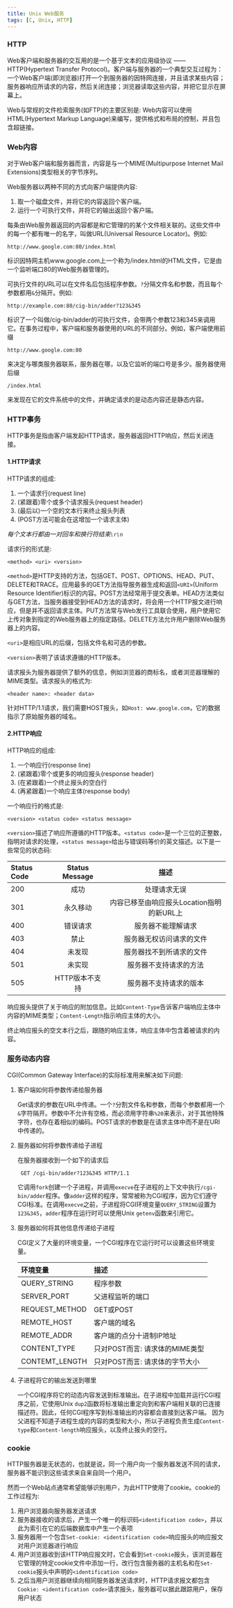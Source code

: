 ```yaml
---
title: Unix Web服务
tags: [C, Unix, HTTP]
---
```


### HTTP

Web客户端和服务器的交互用的是一个基于文本的应用级协议 —— HTTP(Hypertext Transfer Protocol)。客户端与服务器的一个典型交互过程为：一个Web客户端(即浏览器)打开一个到服务器的因特网连接，并且请求某些内容；服务器响应所请求的内容，然后关闭连接；浏览器读取这些内容，并把它显示在屏幕上。

Web与常规的文件检索服务(如FTP)的主要区别是: Web内容可以使用HTML(Hypertext Markup Language)来编写，提供格式和布局的控制，并且包含超链接。

### Web内容

对于Web客户端和服务器而言，内容是与一个MIME(Multipurpose Internet Mail Extensions)类型相关的字节序列。

Web服务器以两种不同的方式向客户端提供内容:

1. 取一个磁盘文件，并将它的内容返回个客户端。
2. 运行一个可执行文件，并将它的输出返回个客户端。

每条由Web服务器返回的内容都是和它管理的的某个文件相关联的。这些文件中的每一个都有唯一的名字，叫做URL(Universal Resource Locator)。例如:

    http://www.google.com:80/index.html

标识因特网主机www.google.com上一个称为/index.html的HTML文件，它是由一个监听端口80的Web服务器管理的。

可执行文件的URL可以在文件名后包括程序参数。`?`分隔文件名和参数，而且每个参数都用`&`分隔开。例如:

    http://example.com:80/cig-bin/adder?123&345

标识了一个叫做/cig-bin/adder的可执行文件，会带两个参数123和345来调用它。在事务过程中，客户端和服务器使用的URL的不同部分。例如，客户端使用前缀

    http://www.google.com:80

来决定与哪类服务器联系，服务器在哪，以及它监听的端口号是多少。服务器使用后缀

    /index.html

来发现在它的文件系统中的文件，并确定请求的是动态内容还是静态内容。

### HTTP事务

HTTP事务是指由客户端发起HTTP请求，服务器返回HTTP响应，然后关闭连接。

#### 1.HTTP请求

HTTP请求的组成:

1. 一个请求行(request line)
2. (紧跟着)零个或多个请求报头(request header)
3. (最后以)一个空的文本行来终止报头列表
4. (POST方法可能会在这增加一个请求主体)

*每个文本行都由一对回车和换行符结束`\r\n`*

请求行的形式是:

    <method> <uri> <version>

`<method>`是HTTP支持的方法，包括GET、POST、OPTIONS、HEAD、PUT、DELETE和TRACE。应用最多的GET方法指导服务器生成和返回`<URI>`(Uniform Resource Identifier)标识的内容。POST方法经常用于提交表单。HEAD方法类似与GET方法，当服务器接受到HEAD方法的请求时，将会用一个HTTP报文进行响应，但是并不返回请求主体。PUT方法常与Web发行工具联合使用，用户使用它上传对象到指定的Web服务器上的指定路径。DELETE方法允许用户删除Web服务器上的内容。

`<uri>`是相应URL的后缀，包括文件名和可选的参数。

`<version>`表明了该请求遵循的HTTP版本。

请求报头为服务器提供了额外的信息，例如浏览器的商标名，或者浏览器理解的MIME类型。请求报头的格式为:

    <header name>: <header data>

针对HTTP/1.1请求，我们需要HOST报头，如`Host: www.google.com`，它的数据指示了原始服务器的域名。

#### 2.HTTP响应

HTTP响应的组成:

1. 一个响应行(response line)
2. (紧跟着)零个或更多的响应报头(response header)
4. (在紧跟着)一个终止报头的空白行
5. (再紧跟着)一个响应主体(response body)

一个响应行的格式是:

    <version> <status code> <status message>

`<version>`描述了响应所遵循的HTTP版本。`<status code>`是一个三位的正整数，指明对请求的处理，`<status message>`给出与错误码等价的英文描述。以下是一些常见的状态码:

|Status Code |Status Message | 描述                                    |
|:-----------|:-------------:|:---------------------------------------:|
|200         |成功           |处理请求无误                             |
|301         |永久移动       |内容已移至由响应报头Location指明的新URL上|
|400         |错误请求       |服务器不能理解请求                       |
|403         |禁止           |服务器无权访问请求的文件                 |
|404         |未发现         |服务器找不到所请求的文件                 |
|501         |未实现         |服务器不支持请求的方法                   |
|505         |HTTP版本不支持 |服务器不支持请求的版本                   |

响应报头提供了关于响应的附加信息。比如`Content-Type`告诉客户端响应主体中内容的MIME类型；`Content-Length`指示响应主体的大小。

终止响应报头的空文本行之后，跟随的响应主体，响应主体中包含着被请求的内容。

### 服务动态内容

CGI(Common Gateway Interface)的实际标准用来解决如下问题:

1. 客户端如何将参数传递给服务器

    Get请求的参数在URL中传递。一个`?`分割文件名和参数，而每个参数都用一个`&`字符隔开。参数中不允许有空格，而必须用字符串`%20`来表示，对于其他特殊字符，也存在着相似的编码。POST请求的参数是在请求主体中而不是在URI中传递的。

2. 服务器如何将参数传递给子进程

    在服务器接收到一个如下的请求后

        GET /cgi-bin/adder?123&345 HTTP/1.1

    它调用`fork`创建一个子进程，并调用`execve`在子进程的上下文中执行`/cgi-bin/adder`程序。像`adder`这样的程序，常常被称为CGI程序，因为它们遵守CGI标准。在调用`execve`之前，子进程将CGI环境变量`QUERY_STRING`设置为`123&345`，`adder`程序在运行时可以使用Unix `getenv`函数来引用它。

3. 服务器如何将其他信息传递给子进程

    CGI定义了大量的环境变量，一个CGI程序在它运行时可以设置这些环境变量。

    |环境变量       |描述                           |
    |:--------------|:------------------------------|
    |QUERY_STRING   |程序参数                       |
    |SERVER_PORT    |父进程监听的端口               |
    |REQUEST_METHOD |GET或POST                      |
    |REMOTE_HOST    |客户端的域名                   |
    |REMOTE_ADDR    |客户端的点分十进制IP地址       |
    |CONTENT_TYPE   |只对POST而言: 请求体的MIME类型 |
    |CONTEMT_LENGTH |只对POST而言: 请求体的字节大小 |

4. 子进程将它的输出发送到哪里

    一个CGI程序将它的动态内容发送到标准输出。在子进程中加载并运行CGI程序之前，它使用Unix `dup2`函数将标准输出重定向到和客户端相关联的已连接描述符。因此，任何CGI程序写到标准输出的内容都会直接到达客户端。
    因为父进程不知道子进程生成的内容的类型和大小，所以子进程负责生成`Content-type`和`Content-length`响应报头，以及终止报头的空行。

### cookie

HTTP服务器是无状态的，也就是说，同一个用户向一个服务器发送不同的请求，服务器不能识到这些请求来自来自同一个用户。

然而一个Web站点通常希望能够识别用户，为此HTTP使用了cookie。cookie的工作过程为:

1. 用户浏览器向服务器发送请求
2. 服务器接收的请求后，产生一个唯一的标识码`<identification code>`，并以此为索引在它的后端数据库中产生一个表项
3. 服务器用一个包含`Set-cookie: <identification code>`响应报头的响应报文对用户浏览器进行响应
4. 用户浏览器收到该HTTP响应报文时，它会看到`Set-cookie`报头，该浏览器在它管理的特定cookie文件中添加一行，改行包含服务器的主机名和在`Set-cookie`报头中声明的`<identification code>`
5. 之后当用户浏览器继续向相同服务器发送请求时，HTTP请求报文都包含`Cookie: <identification code>`请求报头，服务器可以据此跟踪用户，保存用户状态

